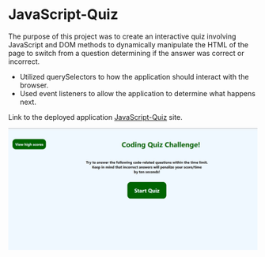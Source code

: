 # JavaScript-Quiz
The purpose of this project was to create an interactive quiz involving JavaScript and DOM methods to dynamically manipulate the HTML of the page to switch from a question determining if the answer was correct or incorrect.

- Utilized querySelectors to how the application should interact with the browser.
-  Used event listeners to allow the application to determine what happens next.
  

Link to the deployed application [JavaScript-Quiz](https://adamjflynn.github.io/JavaScript-Quiz/quiz.html) site.

![image](https://github.com/adamjflynn/JavaScript-Quiz/blob/main/assets/jsquiz.jpg?raw=true)
